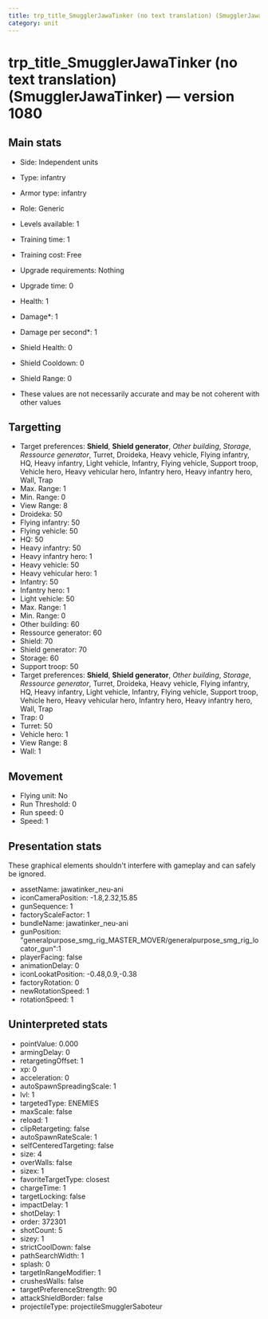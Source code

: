 ```yaml
---
title: trp_title_SmugglerJawaTinker (no text translation) (SmugglerJawaTinker)
category: unit
---
```


# trp_title_SmugglerJawaTinker (no text translation) (SmugglerJawaTinker) — version 1080

## Main stats

  * Side: Independent units
  * Type: infantry
  * Armor type: infantry
  * Role: Generic
  * Levels available: 1
  * Training time: 1
  * Training cost: Free
  * Upgrade requirements: Nothing
  * Upgrade time: 0
  * Health: 1
  * Damage*: 1
  * Damage per second*: 1
  * Shield Health: 0
  * Shield Cooldown: 0
  * Shield Range: 0

* These values are not necessarily accurate and may be not coherent with other values

## Targetting

  * Target preferences: **Shield**, **Shield generator**, _Other building_, _Storage_, _Ressource generator_, Turret, Droideka, Heavy vehicle, Flying infantry, HQ, Heavy infantry, Light vehicle, Infantry, Flying vehicle, Support troop, Vehicle hero, Heavy vehicular hero, Infantry hero, Heavy infantry hero, Wall, Trap
  * Max. Range: 1
  * Min. Range: 0
  * View Range: 8
  * Droideka: 50
  * Flying infantry: 50
  * Flying vehicle: 50
  * HQ: 50
  * Heavy infantry: 50
  * Heavy infantry hero: 1
  * Heavy vehicle: 50
  * Heavy vehicular hero: 1
  * Infantry: 50
  * Infantry hero: 1
  * Light vehicle: 50
  * Max. Range: 1
  * Min. Range: 0
  * Other building: 60
  * Ressource generator: 60
  * Shield: 70
  * Shield generator: 70
  * Storage: 60
  * Support troop: 50
  * Target preferences: **Shield**, **Shield generator**, _Other building_, _Storage_, _Ressource generator_, Turret, Droideka, Heavy vehicle, Flying infantry, HQ, Heavy infantry, Light vehicle, Infantry, Flying vehicle, Support troop, Vehicle hero, Heavy vehicular hero, Infantry hero, Heavy infantry hero, Wall, Trap
  * Trap: 0
  * Turret: 50
  * Vehicle hero: 1
  * View Range: 8
  * Wall: 1

## Movement

  * Flying unit: No
  * Run Threshold: 0
  * Run speed: 0
  * Speed: 1

## Presentation stats

These graphical elements shouldn't interfere with gameplay and can safely be ignored.

  * assetName: jawatinker_neu-ani
  * iconCameraPosition: -1.8,2.32,15.85
  * gunSequence: 1
  * factoryScaleFactor: 1
  * bundleName: jawatinker_neu-ani
  * gunPosition: "generalpurpose_smg_rig_MASTER_MOVER/generalpurpose_smg_rig_locator_gun":1
  * playerFacing: false
  * animationDelay: 0
  * iconLookatPosition: -0.48,0.9,-0.38
  * factoryRotation: 0
  * newRotationSpeed: 1
  * rotationSpeed: 1

## Uninterpreted stats

  * pointValue: 0.000
  * armingDelay: 0
  * retargetingOffset: 1
  * xp: 0
  * acceleration: 0
  * autoSpawnSpreadingScale: 1
  * lvl: 1
  * targetedType: ENEMIES
  * maxScale: false
  * reload: 1
  * clipRetargeting: false
  * autoSpawnRateScale: 1
  * selfCenteredTargeting: false
  * size: 4
  * overWalls: false
  * sizex: 1
  * favoriteTargetType: closest
  * chargeTime: 1
  * targetLocking: false
  * impactDelay: 1
  * shotDelay: 1
  * order: 372301
  * shotCount: 5
  * sizey: 1
  * strictCoolDown: false
  * pathSearchWidth: 1
  * splash: 0
  * targetInRangeModifier: 1
  * crushesWalls: false
  * targetPreferenceStrength: 90
  * attackShieldBorder: false
  * projectileType: projectileSmugglerSaboteur

